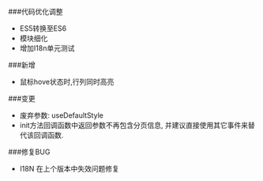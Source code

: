 ###代码优化调整
- ES5转换至ES6
- 模块细化
- 增加I18n单元测试

###新增
- 鼠标hove状态时,行列同时高亮

###变更
- 废弃参数: useDefaultStyle
- init方法回调函数中返回参数不再包含分页信息, 并建议直接使用其它事件来替代该回调函数.

###修复BUG
- I18N 在上个版本中失效问题修复
